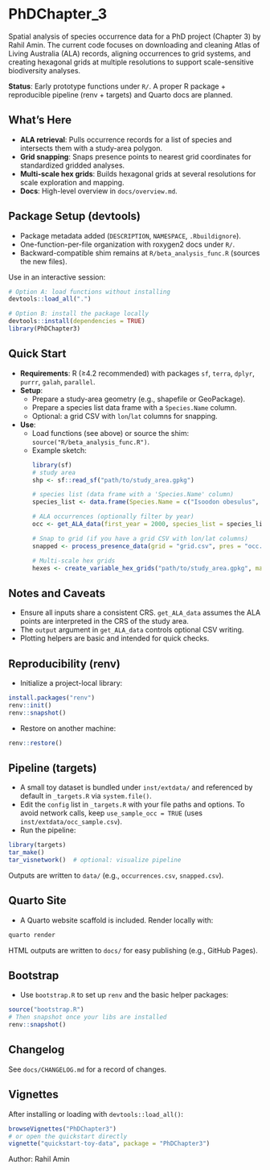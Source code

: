 # PhDChapter_3

Spatial analysis of species occurrence data for a PhD project (Chapter 3) by Rahil Amin. The current code focuses on downloading and cleaning Atlas of Living Australia (ALA) records, aligning occurrences to grid systems, and creating hexagonal grids at multiple resolutions to support scale-sensitive biodiversity analyses.

**Status**: Early prototype functions under `R/`. A proper R package + reproducible pipeline (renv + targets) and Quarto docs are planned.

## What’s Here

- **ALA retrieval**: Pulls occurrence records for a list of species and intersects them with a study-area polygon.
- **Grid snapping**: Snaps presence points to nearest grid coordinates for standardized gridded analyses.
- **Multi-scale hex grids**: Builds hexagonal grids at several resolutions for scale exploration and mapping.
- **Docs**: High-level overview in `docs/overview.md`.

## Package Setup (devtools)

- Package metadata added (`DESCRIPTION`, `NAMESPACE`, `.Rbuildignore`).
- One-function-per-file organization with roxygen2 docs under `R/`.
- Backward-compatible shim remains at `R/beta_analysis_func.R` (sources the new files).

Use in an interactive session:

```r
# Option A: load functions without installing
devtools::load_all(".")

# Option B: install the package locally
devtools::install(dependencies = TRUE)
library(PhDChapter3)
```

## Quick Start

- **Requirements**: R (≥4.2 recommended) with packages `sf`, `terra`, `dplyr`, `purrr`, `galah`, `parallel`.
- **Setup**:
  - Prepare a study-area geometry (e.g., shapefile or GeoPackage).
  - Prepare a species list data frame with a `Species.Name` column.
  - Optional: a grid CSV with `lon`/`lat` columns for snapping.
- **Use**:
  - Load functions (see above) or source the shim: `source("R/beta_analysis_func.R")`.
  - Example sketch:
    ```r
    library(sf)
    # study area
    shp <- sf::read_sf("path/to/study_area.gpkg")

    # species list (data frame with a 'Species.Name' column)
    species_list <- data.frame(Species.Name = c("Isoodon obesulus", "Petaurus breviceps"))

    # ALA occurrences (optionally filter by year)
    occ <- get_ALA_data(first_year = 2000, species_list = species_list, shp = shp, dTol = 10000, output = "occ.csv")

    # Snap to grid (if you have a grid CSV with lon/lat columns)
    snapped <- process_presence_data(grid = "grid.csv", pres = "occ.csv", crs_ref = sf::st_crs(shp))

    # Multi-scale hex grids
    hexes <- create_variable_hex_grids("path/to/study_area.gpkg", max_hex_km = 100, min_hex_km = 10, reduction_factor = 0.9)
    ```

## Notes and Caveats

- Ensure all inputs share a consistent CRS. `get_ALA_data` assumes the ALA points are interpreted in the CRS of the study area.
- The `output` argument in `get_ALA_data` controls optional CSV writing.
- Plotting helpers are basic and intended for quick checks.

## Reproducibility (renv)

- Initialize a project-local library:

```r
install.packages("renv")
renv::init()
renv::snapshot()
```

- Restore on another machine:

```r
renv::restore()
```

## Pipeline (targets)

- A small toy dataset is bundled under `inst/extdata/` and referenced by default in `_targets.R` via `system.file()`.
- Edit the `config` list in `_targets.R` with your file paths and options. To avoid network calls, keep `use_sample_occ = TRUE` (uses `inst/extdata/occ_sample.csv`).
- Run the pipeline:

```r
library(targets)
tar_make()
tar_visnetwork()  # optional: visualize pipeline
```

Outputs are written to `data/` (e.g., `occurrences.csv`, `snapped.csv`).

## Quarto Site

- A Quarto website scaffold is included. Render locally with:

```bash
quarto render
```

HTML outputs are written to `docs/` for easy publishing (e.g., GitHub Pages).

## Bootstrap

- Use `bootstrap.R` to set up `renv` and the basic helper packages:

```r
source("bootstrap.R")
# Then snapshot once your libs are installed
renv::snapshot()
```

## Changelog

See `docs/CHANGELOG.md` for a record of changes.

## Vignettes

After installing or loading with `devtools::load_all()`:

```r
browseVignettes("PhDChapter3")
# or open the quickstart directly
vignette("quickstart-toy-data", package = "PhDChapter3")
```

Author: Rahil Amin
